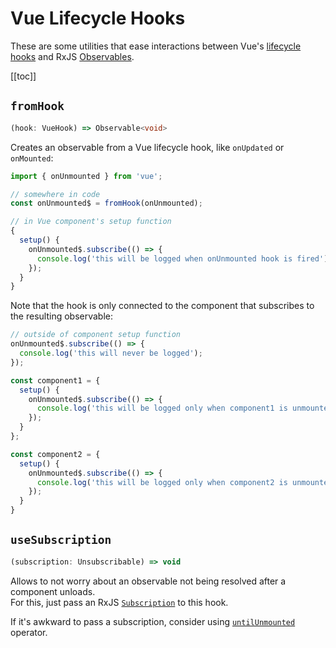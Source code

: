 # Vue Lifecycle Hooks

These are some utilities that ease interactions between Vue's [lifecycle hooks](https://vuejs.org/guide/essentials/lifecycle.html) and RxJS [Observables](https://rxjs.dev/guide/observable).

[[toc]]

## `fromHook`

```ts
(hook: VueHook) => Observable<void>
```

Creates an observable from a Vue lifecycle hook, like `onUpdated` or `onMounted`:

```ts
import { onUnmounted } from 'vue';

// somewhere in code
const onUnmounted$ = fromHook(onUnmounted);

// in Vue component's setup function
{
  setup() {
    onUnmounted$.subscribe(() => {
      console.log('this will be logged when onUnmounted hook is fired');
    });
  }
}
```

Note that the hook is only connected to the component that subscribes to the resulting observable:

```ts
// outside of component setup function
onUnmounted$.subscribe(() => {
  console.log('this will never be logged');
});

const component1 = {
  setup() {
    onUnmounted$.subscribe(() => {
      console.log('this will be logged only when component1 is unmounted');
    });
  }
};

const component2 = {
  setup() {
    onUnmounted$.subscribe(() => {
      console.log('this will be logged only when component2 is unmounted');
    });
  }
}
```

## `useSubscription`

```ts
(subscription: Unsubscribable) => void
```

Allows to not worry about an observable not being resolved after a component unloads.\
For this, just pass an RxJS [`Subscription`](https://rxjs.dev/guide/subscription) to this hook.

If it's awkward to pass a subscription, consider using [`untilUnmounted`](operators#untilunmounted) operator.
